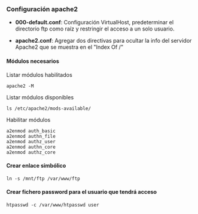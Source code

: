 ### Configuración apache2

- **000-default.conf**: Configuración VirtualHost, predeterminar el directorio ftp como raíz y restringir el acceso a un solo usuario.

- **apache2.conf**: Agregar dos directivas para ocultar la info del servidor Apache2 que se muestra en el "Index Of /"

#### Módulos necesarios

Listar módulos habilitados
```
apache2 -M
```

Listar módulos disponibles
```
ls /etc/apache2/mods-available/
```

Habilitar módulos
```
a2enmod auth_basic
a2enmod authn_file
a2enmod authz_user
a2enmod authn_core
a2enmod authz_core
```

#### Crear enlace simbólico
```
ln -s /mnt/ftp /var/www/ftp
```

#### Crear fichero password para el usuario que tendrá acceso
```
htpasswd -c /var/www/htpasswd user
```
